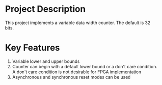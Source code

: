 # Project Description
This project implements a variable data width counter. The default is 32 bits.

# Key Features
1. Variable lower and upper bounds
2. Counter can begin with a default lower bound or a don't care condition. A don't care condition is not desirable for FPGA implementation
3. Asynchronous and synchronous reset modes can be used